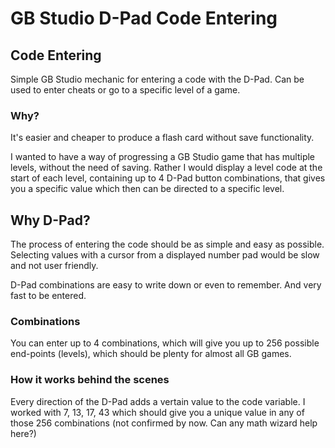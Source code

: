 # GB Studio D-Pad Code Entering

## Code Entering
Simple GB Studio mechanic for entering a code with the D-Pad.
Can be used to enter cheats or go to a specific level of a game.

### Why?
It's easier and cheaper to produce a flash card without save functionality.

I wanted to have a way of progressing a GB Studio game that has multiple levels, without the need of saving. Rather I would display a level code at the start of each level, containing up to 4 D-Pad button combinations, that gives you a specific value which then can be directed to a specific level.

## Why D-Pad?
The process of entering the code should be as simple and easy as possible. Selecting values with a cursor from a displayed number pad would be slow and not user friendly.

D-Pad combinations are easy to write down or even to remember. And very fast to be entered.

### Combinations
You can enter up to 4 combinations, which will give you up to 256 possible end-points (levels), which should be plenty for almost all GB games.

### How it works behind the scenes
Every direction of the D-Pad adds a vertain value to the code variable. 
I worked with 7, 13, 17, 43 which should give you a unique value in any of those 256 combinations (not confirmed by now. Can any math wizard help here?)